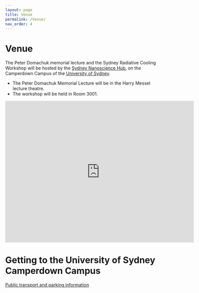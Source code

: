 ```yaml
---
layout: page
title: Venue
permalink: /Venue/
nav_order: 4
---
```

# Venue
The Peter Domachuk memorial lecture and the Sydney Radiative Cooling Workshop  will be hosted by the 
[Sydney Nanoscience Hub](https://www.sydney.edu.au/nano/about/facilities/sydney-nanoscience-hub.html), on the Camperdown Campus of  the [University of Sydney](https://www.sydney.edu.au/).

- The Peter Domachuk Memorial Lecture will be in the Harry Messel lecture theatre.
- The workshop will be held in Room 3001. 
<iframe src="https://www.google.com/maps/embed?pb=!1m18!1m12!1m3!1d3312.0629605329655!2d151.18766770000002!3d-33.8880323!2m3!1f0!2f0!3f0!3m2!1i1024!2i768!4f13.1!3m3!1m2!1s0x6b12b1d4ac703f17%3A0x43921a45cac850a3!2sThe%20University%20of%20Sydney%20Nano%20Institute%20Sydney%20Nanoscience%20Hub!5e0!3m2!1sen!2sau!4v1744609801862!5m2!1sen!2sau" width="600" height="450" style="display: block; margin: 0 auto; border:0;" allowfullscreen="" loading="lazy" referrerpolicy="no-referrer-when-downgrade"></iframe>

# Getting to the University of Sydney Camperdown Campus
[Public transport and parking information](https://www.sydney.edu.au/about-us/campuses/getting-to-campus.html)
